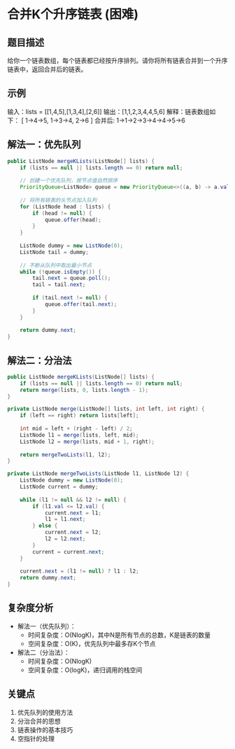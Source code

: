 # 合并K个升序链表 (困难)

## 题目描述
给你一个链表数组，每个链表都已经按升序排列。请你将所有链表合并到一个升序链表中，返回合并后的链表。

## 示例
输入：lists = [[1,4,5],[1,3,4],[2,6]]
输出：[1,1,2,3,4,4,5,6]
解释：链表数组如下：
[
  1->4->5,
  1->3->4,
  2->6
]
合并后:
1->1->2->3->4->4->5->6

## 解法一：优先队列
```java
public ListNode mergeKLists(ListNode[] lists) {
    if (lists == null || lists.length == 0) return null;
    
    // 创建一个优先队列，按节点值自然排序
    PriorityQueue<ListNode> queue = new PriorityQueue<>((a, b) -> a.val - b.val);
    
    // 将所有链表的头节点加入队列
    for (ListNode head : lists) {
        if (head != null) {
            queue.offer(head);
        }
    }
    
    ListNode dummy = new ListNode(0);
    ListNode tail = dummy;
    
    // 不断从队列中取出最小节点
    while (!queue.isEmpty()) {
        tail.next = queue.poll();
        tail = tail.next;
        
        if (tail.next != null) {
            queue.offer(tail.next);
        }
    }
    
    return dummy.next;
}
```

## 解法二：分治法
```java
public ListNode mergeKLists(ListNode[] lists) {
    if (lists == null || lists.length == 0) return null;
    return merge(lists, 0, lists.length - 1);
}

private ListNode merge(ListNode[] lists, int left, int right) {
    if (left == right) return lists[left];
    
    int mid = left + (right - left) / 2;
    ListNode l1 = merge(lists, left, mid);
    ListNode l2 = merge(lists, mid + 1, right);
    
    return mergeTwoLists(l1, l2);
}

private ListNode mergeTwoLists(ListNode l1, ListNode l2) {
    ListNode dummy = new ListNode(0);
    ListNode current = dummy;
    
    while (l1 != null && l2 != null) {
        if (l1.val <= l2.val) {
            current.next = l1;
            l1 = l1.next;
        } else {
            current.next = l2;
            l2 = l2.next;
        }
        current = current.next;
    }
    
    current.next = (l1 != null) ? l1 : l2;
    return dummy.next;
}
```

## 复杂度分析
- 解法一（优先队列）：
  - 时间复杂度：O(NlogK)，其中N是所有节点的总数，K是链表的数量
  - 空间复杂度：O(K)，优先队列中最多存K个节点
- 解法二（分治法）：
  - 时间复杂度：O(NlogK)
  - 空间复杂度：O(logK)，递归调用的栈空间

## 关键点
1. 优先队列的使用方法
2. 分治合并的思想
3. 链表操作的基本技巧
4. 空指针的处理
